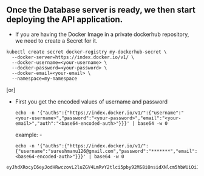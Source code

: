 ## Once the Database server is ready, we then start deploying the API application.
- If you are having the Docker Image in a private dockerhub repository, we need to create a Secret for it.

```
kubectl create secret docker-registry my-dockerhub-secret \
  --docker-server=https://index.docker.io/v1/ \
  --docker-username=<your-username> \
  --docker-password=<your-password> \
  --docker-email=<your-email> \
  --namespace=my-namespace
```


[or]

- First you get the encoded values of username and password
  ```
  echo -n '{"auths":{"https://index.docker.io/v1/":{"username":"<your-username>","password":"<your-password>","email":"<your-email>","auth":"<base64-encoded-auth>"}}}' | base64 -w 0
  ```
  example: -
  ```
  echo -n '{"auths":{"https://index.docker.io/v1/":{"username":"sureshmanu126@gmail.com","password":"*******","email":"sureshmanu126@gmail.com","auth":"<base64-encoded-auth>"}}}' | base64 -w 0
  ```
```
eyJhdXRocyI6eyJodHRwczovL2luZGV4LmRvY2tlci5pby92MS8iOnsidXNlcm5hbWUiOiJzdXJlc2htYW51MTI2QGdtYWlsLmNvbSIsInBhc3N3b3JkIjoiQXZheWFAMTIzIiwiZW1haWwiOiJzdXJlc2htYW51MTI2QGdtYWlsLmNvbSIsImF1dGgiOiI8YmFzZTY0LWVuY29kZWQtYXV0aD4ifX19
```
